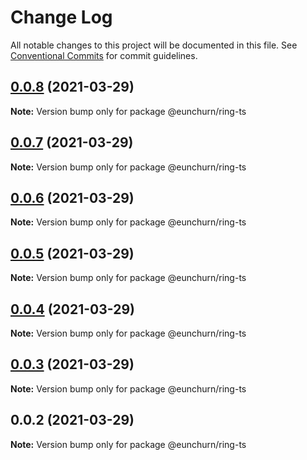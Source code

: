 # Change Log

All notable changes to this project will be documented in this file.
See [Conventional Commits](https://conventionalcommits.org) for commit guidelines.

## [0.0.8](https://github.com/eunchurn/ts-utils/compare/@eunchurn/ring-ts@0.0.7...@eunchurn/ring-ts@0.0.8) (2021-03-29)

**Note:** Version bump only for package @eunchurn/ring-ts





## [0.0.7](https://github.com/eunchurn/ts-utils/compare/@eunchurn/ring-ts@0.0.6...@eunchurn/ring-ts@0.0.7) (2021-03-29)

**Note:** Version bump only for package @eunchurn/ring-ts





## [0.0.6](https://github.com/eunchurn/ts-utils/compare/@eunchurn/ring-ts@0.0.5...@eunchurn/ring-ts@0.0.6) (2021-03-29)

**Note:** Version bump only for package @eunchurn/ring-ts





## [0.0.5](https://github.com/eunchurn/ts-utils/compare/@eunchurn/ring-ts@0.0.4...@eunchurn/ring-ts@0.0.5) (2021-03-29)

**Note:** Version bump only for package @eunchurn/ring-ts





## [0.0.4](https://github.com/eunchurn/ts-utils/compare/@eunchurn/ring-ts@0.0.3...@eunchurn/ring-ts@0.0.4) (2021-03-29)

**Note:** Version bump only for package @eunchurn/ring-ts





## [0.0.3](https://github.com/eunchurn/ts-utils/compare/@eunchurn/ring-ts@0.0.2...@eunchurn/ring-ts@0.0.3) (2021-03-29)

**Note:** Version bump only for package @eunchurn/ring-ts





## 0.0.2 (2021-03-29)

**Note:** Version bump only for package @eunchurn/ring-ts
